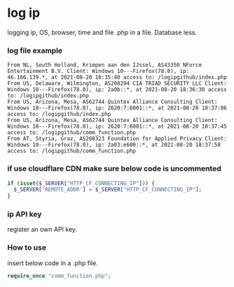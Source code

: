 # log ip
logging ip, OS, browser, time and file .php in a file. Database less. 

### log file example
```
From NL, South Holland, Krimpen aan den IJssel, AS43350 NForce Entertainment B.V. Client: Windows 10---Firefox(78.0), ip: 46.166.139.*, at 2021-08-20 18:35:40 access to: /logipgithub/index.php
From US, Delaware, Wilmington, AS208294 CIA TRIAD SECURITY LLC Client: Windows 10---Firefox(78.0), ip: 2a0b::*, at 2021-08-20 18:36:30 access to: /logipgithub/index.php
From US, Arizona, Mesa, AS62744 Quintex Alliance Consulting Client: Windows 10---Firefox(78.0), ip: 2620:7:6001::*, at 2021-08-20 18:37:06 access to: /logipgithub/index.php
From US, Arizona, Mesa, AS62744 Quintex Alliance Consulting Client: Windows 10---Firefox(78.0), ip: 2620:7:6001::*, at 2021-08-20 18:37:45 access to: /logipgithub/comm_function.php
From AT, Styria, Graz, AS208323 Foundation for Applied Privacy Client: Windows 10---Firefox(78.0), ip: 2a03:e600::*, at 2021-08-20 18:37:58 access to: /logipgithub/comm_function.php
```
### if use cloudflare CDN make sure below code is uncommented
```php
if (isset($_SERVER["HTTP_CF_CONNECTING_IP"])) {
  $_SERVER['REMOTE_ADDR'] = $_SERVER["HTTP_CF_CONNECTING_IP"];
}
```
### ip API key
register an own API key.

### How to use
insert below code in a .php file.
```php
require_once "comm_function.php";
```
